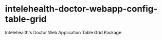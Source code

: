 # intelehealth-doctor-webapp-config-table-grid
Intelehealth's Doctor Web Application Table Grid Package
